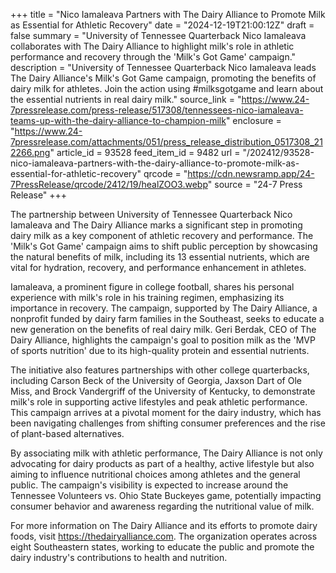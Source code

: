 +++
title = "Nico Iamaleava Partners with The Dairy Alliance to Promote Milk as Essential for Athletic Recovery"
date = "2024-12-19T21:00:12Z"
draft = false
summary = "University of Tennessee Quarterback Nico Iamaleava collaborates with The Dairy Alliance to highlight milk's role in athletic performance and recovery through the 'Milk's Got Game' campaign."
description = "University of Tennessee Quarterback Nico Iamaleava leads The Dairy Alliance's Milk's Got Game campaign, promoting the benefits of dairy milk for athletes. Join the action using #milksgotgame and learn about the essential nutrients in real dairy milk."
source_link = "https://www.24-7pressrelease.com/press-release/517308/tennessees-nico-iamaleava-teams-up-with-the-dairy-alliance-to-champion-milk"
enclosure = "https://www.24-7pressrelease.com/attachments/051/press_release_distribution_0517308_212266.png"
article_id = 93528
feed_item_id = 9482
url = "/202412/93528-nico-iamaleava-partners-with-the-dairy-alliance-to-promote-milk-as-essential-for-athletic-recovery"
qrcode = "https://cdn.newsramp.app/24-7PressRelease/qrcode/2412/19/healZOO3.webp"
source = "24-7 Press Release"
+++

<p>The partnership between University of Tennessee Quarterback Nico Iamaleava and The Dairy Alliance marks a significant step in promoting dairy milk as a key component of athletic recovery and performance. The 'Milk's Got Game' campaign aims to shift public perception by showcasing the natural benefits of milk, including its 13 essential nutrients, which are vital for hydration, recovery, and performance enhancement in athletes.</p><p>Iamaleava, a prominent figure in college football, shares his personal experience with milk's role in his training regimen, emphasizing its importance in recovery. The campaign, supported by The Dairy Alliance, a nonprofit funded by dairy farm families in the Southeast, seeks to educate a new generation on the benefits of real dairy milk. Geri Berdak, CEO of The Dairy Alliance, highlights the campaign's goal to position milk as the 'MVP of sports nutrition' due to its high-quality protein and essential nutrients.</p><p>The initiative also features partnerships with other college quarterbacks, including Carson Beck of the University of Georgia, Jaxson Dart of Ole Miss, and Brock Vandergriff of the University of Kentucky, to demonstrate milk's role in supporting active lifestyles and peak athletic performance. This campaign arrives at a pivotal moment for the dairy industry, which has been navigating challenges from shifting consumer preferences and the rise of plant-based alternatives.</p><p>By associating milk with athletic performance, The Dairy Alliance is not only advocating for dairy products as part of a healthy, active lifestyle but also aiming to influence nutritional choices among athletes and the general public. The campaign's visibility is expected to increase around the Tennessee Volunteers vs. Ohio State Buckeyes game, potentially impacting consumer behavior and awareness regarding the nutritional value of milk.</p><p>For more information on The Dairy Alliance and its efforts to promote dairy foods, visit <a href='https://thedairyalliance.com' rel='nofollow' target='_blank'>https://thedairyalliance.com</a>. The organization operates across eight Southeastern states, working to educate the public and promote the dairy industry's contributions to health and nutrition.</p>